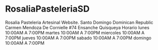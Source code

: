 # RosaliaPasteleriaSD
Rosalia Pasteleria Artesinal Website. Santo Domingo Dominican Republic
Carmen Mendoza De Cornielle #74
Ensanche Quisqueya
Horario
lunes	10:00AM A 7:00PM
martes	10:00AM A 7:00PM
miercoles	10:00AM A 7:00PM
jueves	10:00AM A 7:00PM
sabado	10:00AM A 7:00PM
domingo	10:00AM A 7:00PM
